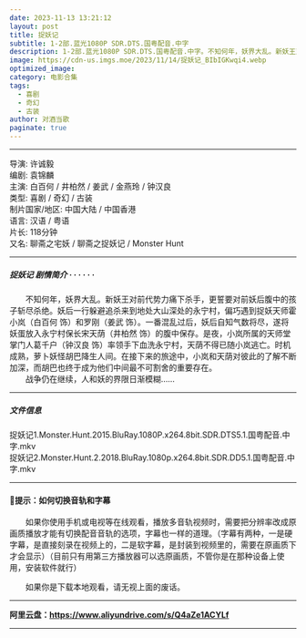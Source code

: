 ```yaml
---
date: 2023-11-13 13:21:12
layout: post
title: 捉妖记
subtitle: 1-2部.蓝光1080P SDR.DTS.国粤配音.中字
description: 1-2部.蓝光1080P SDR.DTS.国粤配音.中字。不知何年，妖界大乱。新妖王对前代势力痛下杀手，更誓要对前妖后腹中的孩子斩尽杀绝。妖后一行躲避追杀来到地处大山深处的永宁村，偏巧遇到捉妖天师霍小岚和罗刚。一番混乱过后，妖后自知气数将尽，遂将妖蛋放入永宁村保长宋天荫的腹中保存...
image: https://cdn-us.imgs.moe/2023/11/14/捉妖记_BIbIGKwqi4.webp
optimized_image: 
category: 电影合集
tags:
  - 喜剧
  - 奇幻
  - 古装
author: 对酒当歌
paginate: true
---
```



---

导演: 许诚毅  
编剧: 袁锦麟  
主演: 白百何 / 井柏然 / 姜武 / 金燕玲 / 钟汉良  
类型: 喜剧 / 奇幻 / 古装  
制片国家/地区: 中国大陆 / 中国香港  
语言: 汉语 / 粤语  
片长: 118分钟  
又名: 聊斋之宅妖 / 聊斋之捉妖记 / Monster Hunt  

---

##### 捉妖记 剧情简介 · · · · · ·

　　不知何年，妖界大乱。新妖王对前代势力痛下杀手，更誓要对前妖后腹中的孩子斩尽杀绝。妖后一行躲避追杀来到地处大山深处的永宁村，偏巧遇到捉妖天师霍小岚（白百何 饰）和罗刚（姜武 饰）。一番混乱过后，妖后自知气数将尽，遂将妖蛋放入永宁村保长宋天荫（井柏然 饰）的腹中保存。是夜，小岚所属的天师堂掌门人葛千户（钟汉良 饰）率领手下血洗永宁村，天荫不得已随小岚逃亡。时机成熟，萝卜妖怪胡巴降生人间。在接下来的旅途中，小岚和天荫对彼此的了解不断加深，而胡巴也终于成为他们中间最不可割舍的重要存在。  
　　战争仍在继续，人和妖的界限日渐模糊……

---

##### 文件信息

捉妖记1.Monster.Hunt.2015.BluRay.1080P.x264.8bit.SDR.DTS5.1.国粤配音.中字.mkv  
捉妖记2.Monster.Hunt.2.2018.BluRay.1080p.x264.8bit.SDR.DD5.1.国粤配音.中字.mkv  

---

#### 🔔提示：如何切换音轨和字幕

　　如果你使用手机或电视等在线观看，播放多音轨视频时，需要把分辨率改成原画质播放才能有切换配音音轨的选项，字幕也一样的道理。（字幕有两种，一是硬字幕，是直接刻录在视频上的，二是软字幕，是封装到视频里的，需要在原画质下才会显示）（目前只有用第三方播放器可以选原画质，不管你是在那种设备上使用，安装软件就行）

　　如果你是下载本地观看，请无视上面的废话。

---

**阿里云盘：<https://www.aliyundrive.com/s/Q4aZe1ACYLf>**

---
